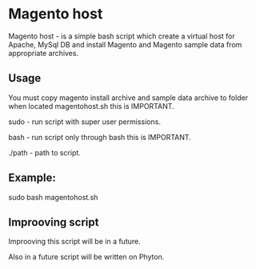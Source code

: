 # Magento host
Magento host - is a simple bash script which create a virtual host for Apache, MySql DB and install Magento and Magento sample data from appropriate archives.
## Usage
  You must copy magento install archive and sample data archive to 
  folder when located magentohost.sh this is IMPORTANT.
  
  sudo    - run script with super user permissions.
	
  bash    - run script only through bash this is IMPORTANT.
	
  ./path  - path to script.
	
## Example:
  sudo bash magentohost.sh
## Improoving script
  Improoving this script will be in a future.
  
  Also in a future script will be written on Phyton.
  
